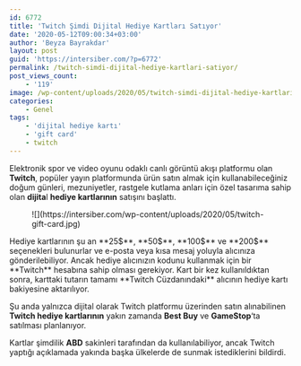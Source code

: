 ```yaml
---
id: 6772
title: 'Twitch Şimdi Dijital Hediye Kartları Satıyor'
date: '2020-05-12T09:00:34+03:00'
author: 'Beyza Bayrakdar'
layout: post
guid: 'https://intersiber.com/?p=6772'
permalink: /twitch-simdi-dijital-hediye-kartlari-satiyor/
post_views_count:
    - '119'
image: /wp-content/uploads/2020/05/twitch-simdi-dijital-hediye-kartlari-satiyor.jpg
categories:
    - Genel
tags:
    - 'dijital hediye kartı'
    - 'gift card'
    - twitch
---
```


Elektronik spor ve video oyunu odaklı canlı görüntü akışı platformu olan **Twitch**, popüler yayın platformunda ürün satın almak için kullanabileceğiniz doğum günleri, mezuniyetler, rastgele kutlama anları için özel tasarıma sahip olan **dijita**l **hediye kartlarının** satışını başlattı.

<figure class="wp-block-image size-large">![](https://intersiber.com/wp-content/uploads/2020/05/twitch-gift-card.jpg)</figure>Hediye kartlarının şu an **25$**, **50$**, **100$** ve **200$** seçenekleri bulunurlar ve e-posta veya kısa mesaj yoluyla alıcınıza gönderilebiliyor. Ancak hediye alıcınızın kodunu kullanmak için bir **Twitch** hesabına sahip olması gerekiyor. Kart bir kez kullanıldıktan sonra, karttaki tutarın tamamı **Twitch Cüzdanındaki** alıcının hediye kartı bakiyesine aktarılıyor.

Şu anda yalnızca dijital olarak Twitch platformu üzerinden satın alınabilinen **Twitch hediye kartlarının** yakın zamanda **Best Buy** ve **GameStop**‘ta satılması planlanıyor.

Kartlar şimdilik **ABD** sakinleri tarafından da kullanılabiliyor, ancak Twitch yaptığı açıklamada yakında başka ülkelerde de sunmak istediklerini bildirdi.